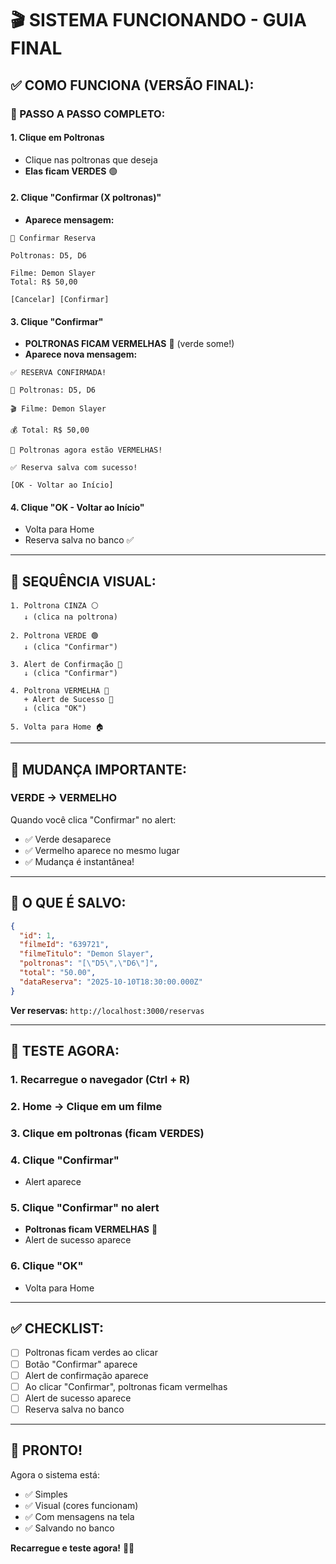 # 🎬 SISTEMA FUNCIONANDO - GUIA FINAL

## ✅ **COMO FUNCIONA (VERSÃO FINAL):**

### **🎯 PASSO A PASSO COMPLETO:**

#### **1. Clique em Poltronas**
- Clique nas poltronas que deseja
- **Elas ficam VERDES** 🟢

#### **2. Clique "Confirmar (X poltronas)"**
- **Aparece mensagem:**
```
🎫 Confirmar Reserva

Poltronas: D5, D6

Filme: Demon Slayer
Total: R$ 50,00

[Cancelar] [Confirmar]
```

#### **3. Clique "Confirmar"**
- **POLTRONAS FICAM VERMELHAS** 🔴 (verde some!)
- **Aparece nova mensagem:**
```
✅ RESERVA CONFIRMADA!

🎫 Poltronas: D5, D6

🎬 Filme: Demon Slayer

💰 Total: R$ 50,00

🔴 Poltronas agora estão VERMELHAS!

✅ Reserva salva com sucesso!

[OK - Voltar ao Início]
```

#### **4. Clique "OK - Voltar ao Início"**
- Volta para Home
- Reserva salva no banco ✅

---

## 🎨 **SEQUÊNCIA VISUAL:**

```
1. Poltrona CINZA ⚪
   ↓ (clica na poltrona)

2. Poltrona VERDE 🟢
   ↓ (clica "Confirmar")

3. Alert de Confirmação 📱
   ↓ (clica "Confirmar")

4. Poltrona VERMELHA 🔴
   + Alert de Sucesso 📱
   ↓ (clica "OK")

5. Volta para Home 🏠
```

---

## 🔴 **MUDANÇA IMPORTANTE:**

### **VERDE → VERMELHO**

Quando você clica "Confirmar" no alert:
- ✅ Verde desaparece
- ✅ Vermelho aparece no mesmo lugar
- ✅ Mudança é instantânea!

---

## 💾 **O QUE É SALVO:**

```json
{
  "id": 1,
  "filmeId": "639721",
  "filmeTitulo": "Demon Slayer",
  "poltronas": "[\"D5\",\"D6\"]",
  "total": "50.00",
  "dataReserva": "2025-10-10T18:30:00.000Z"
}
```

**Ver reservas:** `http://localhost:3000/reservas`

---

## 🎯 **TESTE AGORA:**

### **1. Recarregue o navegador (Ctrl + R)**

### **2. Home → Clique em um filme**

### **3. Clique em poltronas (ficam VERDES)**

### **4. Clique "Confirmar"**
- Alert aparece

### **5. Clique "Confirmar" no alert**
- **Poltronas ficam VERMELHAS** 🔴
- Alert de sucesso aparece

### **6. Clique "OK"**
- Volta para Home

---

## ✅ **CHECKLIST:**

- [ ] Poltronas ficam verdes ao clicar
- [ ] Botão "Confirmar" aparece
- [ ] Alert de confirmação aparece
- [ ] Ao clicar "Confirmar", poltronas ficam vermelhas
- [ ] Alert de sucesso aparece
- [ ] Reserva salva no banco

---

## 🎉 **PRONTO!**

Agora o sistema está:
- ✅ Simples
- ✅ Visual (cores funcionam)
- ✅ Com mensagens na tela
- ✅ Salvando no banco

**Recarregue e teste agora!** 🚀✨

